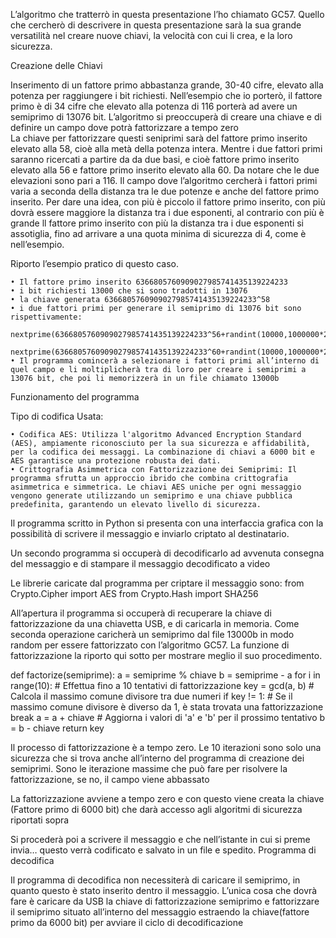 L’algoritmo che tratterrò in questa presentazione l’ho chiamato GC57.  Quello che cercherò di descrivere in questa presentazione sarà la sua grande versatilità nel creare nuove chiavi, la velocità con cui li crea, e la loro sicurezza.


Creazione delle Chiavi

Inserimento di un fattore primo abbastanza grande, 30-40 cifre, elevato alla potenza per raggiungere i bit richiesti. Nell’esempio che io porterò, il fattore primo è di 34 cifre che elevato alla potenza di 116 porterà ad avere un semiprimo di 13076 bit.
L’algoritmo si preoccuperà di creare una chiave e di definire un campo dove potrà fattorizzare a tempo zero  
La chiave per fattorizzare questi seniprimi sarà del fattore primo inserito elevato alla 58, cioè alla metà della potenza intera. Mentre i due fattori primi saranno ricercati a partire da da due basi, e cioè fattore primo inserito elevato alla 56 e fattore primo inserito elevato alla 60. Da notare che le due elevazioni sono pari a 116.
Il campo dove l’algoritmo cercherà i fattori primi varia a seconda della distanza tra le due potenze e anche del fattore primo inserito. Per dare una idea, con più è piccolo il fattore primo inserito, con più dovrà essere maggiore la distanza tra i due esponenti, al contrario con più è grande ll fattore primo inserito con più la distanza tra i due esponenti si assotiglia, fino ad arrivare a una quota minima di sicurezza di 4, come è nell’esempio.

Riporto l’esempio pratico di questo caso. 

    • Il fattore primo inserito 6366805760909027985741435139224233
    • i bit richiesti 13000 che si sono tradotti in 13076
    • la chiave generata 6366805760909027985741435139224233^58
    • i due fattori primi per generare il semiprimo di 13076 bit sono rispettivamente:
            nextprime(6366805760909027985741435139224233^56+randint(10000,1000000*2^200)
            nextprime(6366805760909027985741435139224233^60+randint(10000,1000000*2^200)
    • Il programma comincerà a selezionare i fattori primi all’interno di quel campo e li moltiplicherà tra di loro per creare i semiprimi a 13076 bit, che poi li memorizzerà in un file chiamato 13000b







Funzionamento del programma



Tipo di codifica Usata:

    • Codifica AES: Utilizza l'algoritmo Advanced Encryption Standard (AES), ampiamente riconosciuto per la sua sicurezza e affidabilità, per la codifica dei messaggi. La combinazione di chiavi a 6000 bit e AES garantisce una protezione robusta dei dati.
    • Crittografia Asimmetrica con Fattorizzazione dei Semiprimi: Il programma sfrutta un approccio ibrido che combina crittografia asimmetrica e simmetrica. Le chiavi AES uniche per ogni messaggio vengono generate utilizzando un semiprimo e una chiave pubblica predefinita, garantendo un elevato livello di sicurezza.

Il programma scritto in Python si presenta con una interfaccia grafica con la possibilità di scrivere il messaggio e inviarlo criptato al destinatario.

Un secondo programma si occuperà di decodificarlo ad avvenuta consegna del messaggio e di stampare il messaggio decodificato a video

Le librerie caricate dal programma per criptare il messaggio sono:
from Crypto.Cipher import AES 
from Crypto.Hash import SHA256

All’apertura il programma si occuperà di recuperare la chiave di fattorizzazione da una chiavetta USB, e di caricarla in memoria. Come seconda operazione caricherà un semiprimo dal file 13000b in modo random per essere fattorizzato con l’algoritmo GC57. La funzione di fattorizzazione la riporto qui sotto per mostrare meglio il suo procedimento. 

def factorize(semiprime):
    a = semiprime % chiave
    b = semiprime - a
    for i in range(10):  # Effettua fino a 10 tentativi di fattorizzazione
        key = gcd(a, b)  # Calcola il massimo comune divisore tra due numeri
        if key != 1:  # Se il massimo comune divisore è diverso da 1, è stata trovata una fattorizzazione
            break
        a = a + chiave  # Aggiorna i valori di 'a' e 'b' per il prossimo tentativo
        b = b - chiave
    return key

Il processo di fattorizzazione è a tempo zero. Le 10 iterazioni sono solo una sicurezza che si trova anche all’interno del programma di creazione dei semiprimi. Sono le iterazione massime che può fare per risolvere la fattorizzazione, se no, il campo viene abbassato

La fattorizzazione avviene a tempo zero e con questo viene creata la chiave (Fattore primo di 6000 bit) che darà accesso agli algoritmi di sicurezza riportati sopra

Si procederà poi a scrivere il messaggio e che nell’istante in cui si preme invia… questo verrà codificato e salvato in un file e spedito.
Programma di decodifica 

Il programma di decodifica non necessiterà di caricare il semiprimo, in quanto questo è stato inserito dentro il messaggio. L’unica cosa che dovrà fare è caricare da USB la chiave di fattorizzazione semiprimo e fattorizzare il semiprimo situato all’interno del messaggio estraendo la chiave(fattore primo da 6000 bit) per avviare il ciclo di decodificazione

